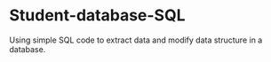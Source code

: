 # Student-database-SQL
Using simple SQL code to extract data and modify data structure in a database.
